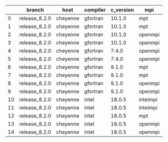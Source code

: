|    | branch        | host     | compiler   | c_version   | mpi      | m_version   | o_g   | os    | build   |   u_pass |   u_fail |   s_pass |   s_fail |   e_pass |   e_fail |   nuopc_pass |   nuopc_fail | artifacts_hash                                                                                             | modified            |
|----|---------------|----------|------------|-------------|----------|-------------|-------|-------|---------|----------|----------|----------|----------|----------|----------|--------------|--------------|------------------------------------------------------------------------------------------------------------|---------------------|
|  0 | release_8.2.0 | cheyenne | gfortran   | 10.1.0      | mpt      | 2.23        | O     | Linux | Pass    |     8926 |        0 |       49 |        0 |       80 |        0 |           50 |            0 | [artifacts](https://github.com/esmf-org/esmf-test-artifacts/tree/066b9419343950b4367fd3b04e6e5344de60e4d9) | 03/03/2022_00:19:51 |
|  1 | release_8.2.0 | cheyenne | gfortran   | 10.1.0      | mpt      | 2.23        | g     | Linux | Pass    |     8926 |        0 |       49 |        0 |       80 |        0 |           50 |            0 | [artifacts](https://github.com/esmf-org/esmf-test-artifacts/tree/f642a0bfe8027bc79fbf251974b220f841e96a03) | 03/03/2022_00:19:51 |
|  2 | release_8.2.0 | cheyenne | gfortran   | 10.1.0      | openmpi  | 4.0.5       | O     | Linux | Pass    |     8926 |        0 |       49 |        0 |       80 |        0 |           50 |            0 | [artifacts](https://github.com/esmf-org/esmf-test-artifacts/tree/64cb846d44e61c71180ba90762817b5e148115a9) | 03/03/2022_00:19:51 |
|  3 | release_8.2.0 | cheyenne | gfortran   | 10.1.0      | openmpi  | 4.0.5       | g     | Linux | Pass    |     8926 |        0 |       49 |        0 |       80 |        0 |           50 |            0 | [artifacts](https://github.com/esmf-org/esmf-test-artifacts/tree/fbda204ac92c1d9d31376a4d5a8b9108752713aa) | 03/03/2022_00:19:51 |
|  4 | release_8.2.0 | cheyenne | gfortran   | 7.4.0       | openmpi  | 4.0.3       | O     | Linux | Pass    |     8926 |        0 |       49 |        0 |       80 |        0 |           50 |            0 | [artifacts](https://github.com/esmf-org/esmf-test-artifacts/tree/28206674af2e356cfe0e5020e7a9a4da9e338b5c) | 03/03/2022_00:19:51 |
|  5 | release_8.2.0 | cheyenne | gfortran   | 7.4.0       | openmpi  | 4.0.3       | g     | Linux | Pass    |     8926 |        0 |       49 |        0 |       80 |        0 |           50 |            0 | [artifacts](https://github.com/esmf-org/esmf-test-artifacts/tree/5d1a9c30fd97522643f028a4b309d0b0b58903c3) | 03/03/2022_00:19:51 |
|  6 | release_8.2.0 | cheyenne | gfortran   | 9.1.0       | mpt      | 2.22        | O     | Linux | Pass    |     8926 |        0 |       49 |        0 |       80 |        0 |           50 |            0 | [artifacts](https://github.com/esmf-org/esmf-test-artifacts/tree/7be37e4dc897b5cff1c5b2819706c144157ef0ba) | 03/03/2022_00:19:51 |
|  7 | release_8.2.0 | cheyenne | gfortran   | 9.1.0       | mpt      | 2.22        | g     | Linux | Pass    |     8926 |        0 |       49 |        0 |       80 |        0 |           50 |            0 | [artifacts](https://github.com/esmf-org/esmf-test-artifacts/tree/3d6530f447e49bc5f17e946965c764d11cadfb6a) | 03/03/2022_00:19:51 |
|  8 | release_8.2.0 | cheyenne | gfortran   | 9.1.0       | openmpi  | 4.0.5       | O     | Linux | Pass    |     8926 |        0 |       49 |        0 |       80 |        0 |           50 |            0 | [artifacts](https://github.com/esmf-org/esmf-test-artifacts/tree/8171e339f3d4c4caa20658c7108a48c5f3ab11f7) | 03/03/2022_00:19:51 |
|  9 | release_8.2.0 | cheyenne | gfortran   | 9.1.0       | openmpi  | 4.0.5       | g     | Linux | Pass    |     8926 |        0 |       49 |        0 |       80 |        0 |           50 |            0 | [artifacts](https://github.com/esmf-org/esmf-test-artifacts/tree/243687853ecf230a603a450efc24782e3f1a7be4) | 03/03/2022_00:19:51 |
| 10 | release_8.2.0 | cheyenne | intel      | 18.0.5      | intelmpi | 2018.4.274  | O     | Linux | Pass    |     8926 |        0 |       49 |        0 |       80 |        0 |           50 |            0 | [artifacts](https://github.com/esmf-org/esmf-test-artifacts/tree/b46cd35a12e7e985b01c830089626cf2b3971ea5) | 03/03/2022_00:19:51 |
| 11 | release_8.2.0 | cheyenne | intel      | 18.0.5      | intelmpi | 2018.4.274  | g     | Linux | Pass    |     8926 |        0 |       49 |        0 |       80 |        0 |           50 |            0 | [artifacts](https://github.com/esmf-org/esmf-test-artifacts/tree/2fd84f8d92a9e216934f591062a9864686c490d0) | 03/03/2022_00:19:51 |
| 12 | release_8.2.0 | cheyenne | intel      | 18.0.5      | mpt      | 2.19        | O     | Linux | Pass    |     8926 |        0 |       49 |        0 |       80 |        0 |           50 |            0 | [artifacts](https://github.com/esmf-org/esmf-test-artifacts/tree/16588d7936d6b6fdb732a97ae15c5db545765647) | 03/03/2022_00:19:51 |
| 13 | release_8.2.0 | cheyenne | intel      | 18.0.5      | openmpi  | 3.1.4       | O     | Linux | Pass    |     8926 |        0 |       49 |        0 |       80 |        0 |           50 |            0 | [artifacts](https://github.com/esmf-org/esmf-test-artifacts/tree/3b5b2b47d4d8520d8c7e3d747469cad3fb190ff1) | 03/03/2022_00:19:51 |
| 14 | release_8.2.0 | cheyenne | intel      | 18.0.5      | openmpi  | 3.1.4       | g     | Linux | Pass    |     8926 |        0 |       49 |        0 |       80 |        0 |           50 |            0 | [artifacts](https://github.com/esmf-org/esmf-test-artifacts/tree/c661ddbadc4490408c51b2aa396891aa51a491f1) | 03/03/2022_00:19:51 |